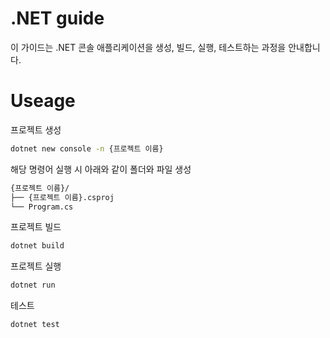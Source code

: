 # .NET guide
이 가이드는 .NET 콘솔 애플리케이션을 생성, 빌드, 실행, 테스트하는 과정을 안내합니다.

# Useage
프로젝트 생성
```bash
dotnet new console -n {프로젝트 이름}
```

해당 명령어 실행 시 아래와 같이 폴더와 파일 생성
```bash
{프로젝트 이름}/
├── {프로젝트 이름}.csproj
└── Program.cs
```

프로젝트 빌드
```bash
dotnet build
```

프로젝트 실행
```bash
dotnet run
```

테스트
```bash
dotnet test
```
